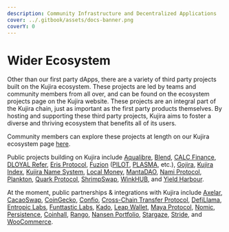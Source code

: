 ```yaml
---
description: Community Infrastructure and Decentralized Applications
cover: ../.gitbook/assets/docs-banner.png
coverY: 0
---
```


# Wider Ecosystem

Other than our first party dApps, there are a variety of third party projects built on the Kujira ecosystem. These projects are led by teams and community members from all over, and can be found on the ecosystem projects page on the Kujira website. These projects are an integral part of the Kujira chain, just as important as the first party products themselves. By hosting and supporting these third party projects, Kujira aims to foster a diverse and thriving ecosystem that benefits all of its users.

Community members can explore these projects at length on our Kujira ecosystem page [here](https://kujira.network/ecosystem).&#x20;

Public projects building on Kujira include [Aqualibre](https://twitter.com/AQLA\_Token), [Blend](https://twitter.com/Blend\_protocol), [CALC Finance](https://twitter.com/CALC\_Finance), [DLOYAL Refer](https://twitter.com/dloyalrefer), [Eris Protocol](https://twitter.com/eris\_protocol?lang=en), [Fuzion](https://twitter.com/Fuzion\_App) ([PILOT](../dapps-and-infrastructure/pilot-launchpad.md), [PLASMA](https://plasma.fuzion.app/), etc.), [Gojira](https://winkhub.app/posts/gojira-kujiras-revolutionary-nft-marketplace), [Kujira Index](https://twitter.com/KujiraIndex), [Kujira Name System](https://winkhub.app/posts/kujira-name-system-is-launching-on-the-gojira-nft-marketplace), [Local Money](https://twitter.com/TeamLocalMoney), [MantaDAO](https://twitter.com/Manta\_DAO?ref\_src=twsrc%5Egoogle%7Ctwcamp%5Eserp%7Ctwgr%5Eauthor), [Nami Protocol](https://twitter.com/NamiProtocol), [Plankton](https://twitter.com/Planktonkoin), [Quark](https://twitter.com/Quark\_Protocol)[ Protocol](https://twitter.com/Quark\_Protocol), [ShrimpSwap](https://twitter.com/Shrimp\_Swap), [WinkHUB](../community/kujira-socials/winkhub.md), and [Yield Harbour](https://twitter.com/yieldharbour).

At the moment, public partnerships & integrations with Kujira include [Axelar](https://twitter.com/axelarcore), [CacaoSwap](https://twitter.com/CacaoSwap), [CoinGecko](https://twitter.com/coingecko), [Confio](https://twitter.com/confio\_tech), [Cross-Chain Transfer Protocol](https://developers.circle.com/stablecoins/docs/cctp-getting-started), [DefiLlama](https://twitter.com/DefiLlama), [Entropic Labs](https://twitter.com/Entropic\_Labs), [Funttastic Labs](https://twitter.com/FunttasticLabs), [Kado](https://twitter.com/kado\_money), [Leap Wallet](https://www.leapwallet.io/chain/kujira), [Maya Protocol](https://twitter.com/Maya\_Protocol), [Nomic](https://twitter.com/nomicbtc), [Persistence](https://twitter.com/PersistenceOne), [Coinhall](https://twitter.com/coinhall\_org), [Rango](https://twitter.com/RangoExchange), [Nansen Portfolio](https://twitter.com/nansenportfolio), [Stargaze](https://twitter.com/StargazeZone), [Stride](https://twitter.com/stride\_zone), and [WooCommerce](https://twitter.com/WooCommerce).

